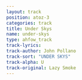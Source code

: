 ```yaml
---
layout: track
position: atoz-3
categories: track
title: Under Skys
name: under-skys
type: ahfow_track
track-lyrics: 
track-author: John Pollano
track-sort: "UNDER SKYS"
track-alpha: U
track-original: Lazy Smoke 
---
```


